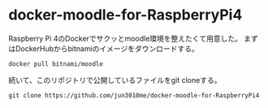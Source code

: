 # docker-moodle-for-RaspberryPi4
Raspberry Pi 4のDockerでサクッとmoodle環境を整えたくて用意した。
まずはDockerHubからbitnamiのイメージをダウンロードする。

```
docker pull bitnami/moodle
```

続いて、このリポジトリで公開しているファイルをgit cloneする。
```
git clone https://github.com/jun3010me/docker-moodle-for-RaspberryPi4
```
